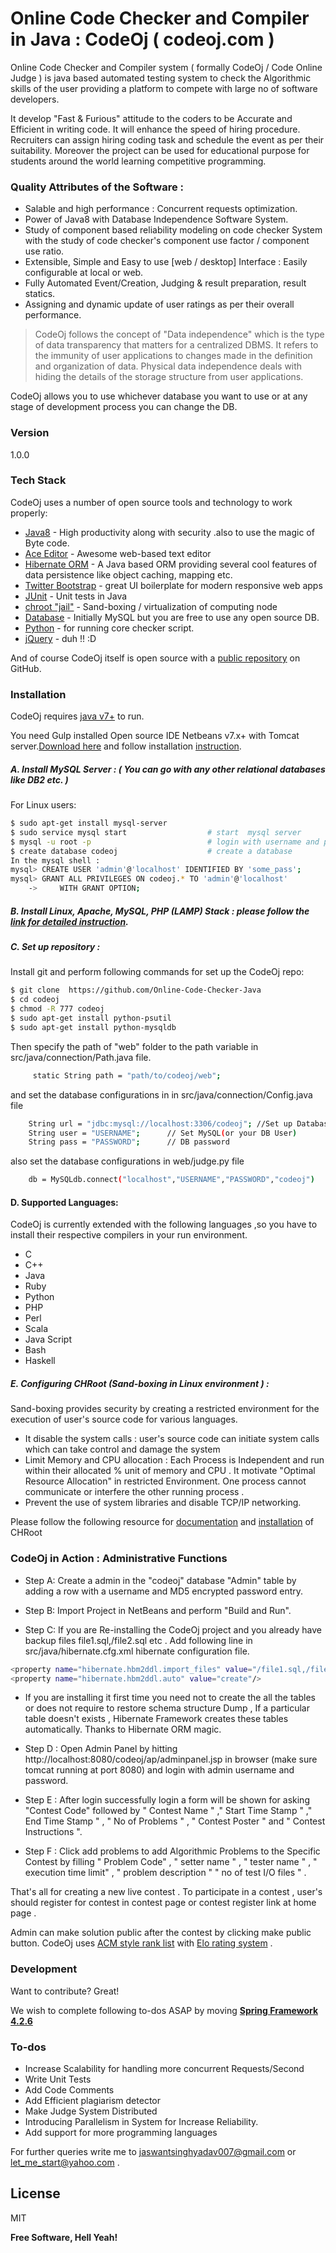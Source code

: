 # Online Code Checker and Compiler in Java : CodeOj ( codeoj.com )

Online Code Checker and Compiler system ( formally CodeOj / Code Online Judge ) is java based  automated testing system to check the Algorithmic skills of the user providing a platform to compete with large no of software developers.

It develop "Fast & Furious" attitude to the coders to be Accurate and Efficient in writing code. It will enhance the speed of hiring procedure. Recruiters can assign hiring coding task and schedule the event as per their suitability. Moreover the project can be used for educational purpose for students around the world learning competitive programming.

###  Quality Attributes of the Software : 
  - Salable and high performance : Concurrent requests optimization.
  - Power of Java8 with Database Independence Software System.
  - Study of component based reliability modeling on code checker System with the study of code checker's component use factor / component use ratio.
  - Extensible, Simple and Easy to use [web / desktop] Interface : Easily configurable at local or web.
  - Fully Automated Event/Creation, Judging & result preparation, result statics.
  - Assigning and dynamic update of user ratings as per their overall performance. 
 
> CodeOj follows the concept of "Data independence" which is the type of data transparency that matters for a centralized DBMS. It refers to the immunity of user applications to changes made in the definition and organization of data. Physical data independence deals with hiding the details of the storage structure from user applications.

CodeOj allows you to use whichever database you want to use or at any stage of development process you can change the DB.

### Version
1.0.0

### Tech Stack

CodeOj uses a number of open source tools and technology to work properly:

* [Java8] - High productivity along with security .also to use the magic of Byte code. 
* [Ace Editor] - Awesome web-based text editor
* [Hibernate ORM] - A Java based ORM providing several cool features of data persistence like object caching, mapping etc.
* [Twitter Bootstrap] - great UI boilerplate for modern responsive web apps
* [JUnit] - Unit tests in Java
* [chroot "jail"] - Sand-boxing / virtualization of computing node 
* [Database] - Initially MySQL but you are free to use any open source DB.
* [Python] - for running core checker script.
* [jQuery] - duh !! :D

And of course CodeOj itself is open source with a [public repository][dill]
 on GitHub.

### Installation

CodeOj requires [java v7+](http://www.oracle.com/technetwork/java/javase/downloads/jre7-downloads-1880261.html) to run.

You need Gulp installed Open source IDE Netbeans v7.x+ with Tomcat server.[Download here](https://netbeans.org/downloads/) and follow installation [instruction](https://netbeans.org/community/releases/81/install.html).

##### A. Install MySQL Server : ( You can go with any other relational databases like DB2 etc. )

For Linux users: 
```sh
$ sudo apt-get install mysql-server                     
$ sudo service mysql start                  # start  mysql server 
$ mysql -u root -p                          # login with username and password
$ create database codeoj                    # create a database
In the mysql shell :
mysql> CREATE USER 'admin'@'localhost' IDENTIFIED BY 'some_pass';
mysql> GRANT ALL PRIVILEGES ON codeoj.* TO 'admin'@'localhost'
    ->     WITH GRANT OPTION;
```

##### B. Install Linux, Apache, MySQL, PHP (LAMP) Stack : please follow the [link for detailed instruction](https://www.digitalocean.com/community/tutorials/how-to-install-linux-apache-mysql-php-lamp-stack-on-ubuntu).
##### C. Set up repository :
Install git and perform following commands for set up the CodeOj repo:
```sh
$ git clone  https://github.com/Online-Code-Checker-Java
$ cd codeoj
$ chmod -R 777 codeoj
$ sudo apt-get install python-psutil
$ sudo apt-get install python-mysqldb
```
Then specify the  path of "web" folder to the path variable in src/java/connection/Path.java file.
```sh	
     static String path = "path/to/codeoj/web";
```
and set the database configurations in in src/java/connection/Config.java file

```sh	
    String url = "jdbc:mysql://localhost:3306/codeoj"; //Set up Database server location URL , Port No , Database Name
    String user = "USERNAME";      // Set MySQL(or your DB User)
    String pass = "PASSWORD";      // DB password
```
also set the database configurations in web/judge.py file 
```sh	
    db = MySQLdb.connect("localhost","USERNAME","PASSWORD","codeoj")
```

#### D. Supported Languages:

CodeOj is currently extended with the following languages ,so you have to install their respective compilers in your run environment. 
* C
* C++              
* Java
* Ruby
* Python
* PHP
* Perl
* Scala
* Java Script
* Bash
* Haskell

##### E. Configuring CHRoot (Sand-boxing in Linux environment ) :

Sand-boxing provides security by creating a restricted environment for the execution of user's source code for various languages.
* It disable the system calls : user's source code can initiate system calls which can take control and damage the system
* Limit Memory and CPU allocation : Each Process is Independent and run within their allocated % unit of memory and CPU . It motivate "Optimal Resource Allocation" in restricted Environment. One process cannot communicate or interfere the other running process .
* Prevent the use of system libraries and disable TCP/IP networking.

Please follow the following resource for [documentation](https://en.wikipedia.org/wiki/Chroot) and [installation](https://wiki.debian.org/chroot) of CHRoot


### CodeOj in Action : Administrative Functions

* Step A: Create a admin in the "codeoj" database "Admin" table by adding a row with a username and MD5 encrypted password entry.

* Step B: Import Project in  NetBeans and perform "Build and Run".

* Step C: If you are Re-installing the CodeOj project and you already have backup files file1.sql,/file2.sql etc . Add following line in src/java/hibernate.cfg.xml hibernate configuration file. 
 
```sh
<property name="hibernate.hbm2ddl.import_files" value="/file1.sql,/file2.sql"/>
<property name="hibernate.hbm2ddl.auto" value="create"/>
```
* If you are installing it first time you need not to create the all the tables or does not require to restore schema structure Dump , If a particular table doesn't exists , Hibernate Framework creates these tables automatically. Thanks to Hibernate ORM magic.

* Step D : Open Admin Panel by hitting http://localhost:8080/codeoj/ap/adminpanel.jsp  in browser (make sure tomcat running at port 8080) and login with admin username and password.

* Step E : After login successfully login a form will be shown for asking "Contest Code"  followed by " Contest Name " ," Start Time Stamp " ," End Time Stamp " , " No of Problems " , " Contest Poster " and " Contest Instructions ".

* Step F : Click add problems to add Algorithmic Problems to the Specific Contest by filling " Problem Code" , " setter name " , " tester name " , " execution time limit" , " problem description " " no of test I/O files " . 

That's all for creating a new live contest . To participate in a contest , user's should register for contest in contest page or contest register link at home page .

 Admin can make solution public after the contest by clicking make public button. CodeOj uses [ACM style rank list](https://icpc.baylor.edu/) with  [Elo rating system](https://en.wikipedia.org/wiki/Elo_rating_system) . 



### Development

Want to contribute? Great!

We wish to complete following to-dos ASAP by moving **[Spring Framework 4.2.6](https://projects.spring.io/spring-framework/)**


### To-dos

 - Increase Scalability for handling more concurrent Requests/Second
 - Write Unit Tests
 - Add Code Comments
 - Add Efficient plagiarism detector
 - Make Judge System Distributed
 - Introducing Parallelism in System for Increase Reliability.
 - Add support for more programming languages
 
For further queries write me to jaswantsinghyadav007@gmail.com or let_me_start@yahoo.com .

License
----

MIT


**Free Software, Hell Yeah!**




[//]: # (These are reference links used in the body of this note and get stripped out when the markdown processor does its job. There is no need to format nicely because it shouldn't be seen. Thanks SO - http://stackoverflow.com/questions/4823468/store-comments-in-markdown-syntax)
   [Python]: https://www.python.org/
   [Database]: https://www.mysql.com/
   [chroot "jail"]: http://allanfeid.com/content/creating-chroot-jail-ssh-access
   [JUnit]: http://junit.org/junit4/
   [Hibernate ORM]: http://hibernate.org/orm/
   [java8]: http://www.oracle.com/technetwork/java/javase/overview/java8-2100321.html
   [dill]: <https://github.com/joney000/Online-Code-Checker-and-Compiler-in-Java-CodeOj-codeoj.com->

   [john gruber]: <http://daringfireball.net>

   [df1]: <http://daringfireball.net/projects/markdown/>
  
   [Ace Editor]: <http://ace.ajax.org>
   [node.js]: <http://nodejs.org>
   [Twitter Bootstrap]: <http://twitter.github.com/bootstrap/>
   [keymaster.js]: <https://github.com/madrobby/keymaster>
   [jQuery]: <http://jquery.com>
   
   

  
